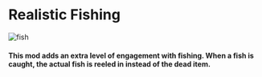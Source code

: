 # Realistic Fishing
![fish](https://i.imgur.com/pjbMudK.png)
#### This mod adds an extra level of engagement with fishing. When a fish is caught, the actual fish is reeled in instead of the dead item.
